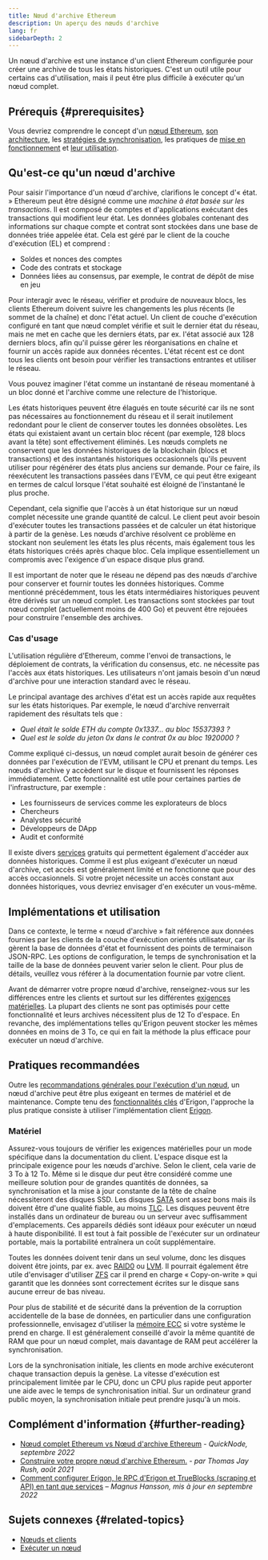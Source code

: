 ```yaml
---
title: Nœud d'archive Ethereum
description: Un aperçu des nœuds d'archive
lang: fr
sidebarDepth: 2
---
```


Un nœud d'archive est une instance d'un client Ethereum configurée pour créer une archive de tous les états historiques. C'est un outil utile pour certains cas d'utilisation, mais il peut être plus difficile à exécuter qu'un nœud complet.

## Prérequis {#prerequisites}

Vous devriez comprendre le concept d'un [nœud Ethereum](/developers/docs/nodes-and-clients/), [son architecture](/developers/docs/nodes-and-clients/node-architecture/), les [stratégies de synchronisation](/developers/docs/nodes-and-clients/#sync-modes), les pratiques de [mise en fonctionnement](/developers/docs/nodes-and-clients/run-a-node/) et [leur utilisation](/developers/docs/apis/json-rpc/).

## Qu'est-ce qu'un nœud d'archive

Pour saisir l'importance d'un nœud d'archive, clarifions le concept d'« état. » Ethereum peut être désigné comme une _machine à état basée sur les transactions_. Il est composé de comptes et d'applications exécutant des transactions qui modifient leur état. Les données globales contenant des informations sur chaque compte et contrat sont stockées dans une base de données triée appelée état. Cela est géré par le client de la couche d'exécution (EL) et comprend :

- Soldes et nonces des comptes
- Code des contrats et stockage
- Données liées au consensus, par exemple, le contrat de dépôt de mise en jeu

Pour interagir avec le réseau, vérifier et produire de nouveaux blocs, les clients Ethereum doivent suivre les changements les plus récents (le sommet de la chaîne) et donc l'état actuel. Un client de couche d'exécution configuré en tant que nœud complet vérifie et suit le dernier état du réseau, mais ne met en cache que les derniers états, par ex. l'état associé aux 128 derniers blocs, afin qu'il puisse gérer les réorganisations en chaîne et fournir un accès rapide aux données récentes. L'état récent est ce dont tous les clients ont besoin pour vérifier les transactions entrantes et utiliser le réseau.

Vous pouvez imaginer l'état comme un instantané de réseau momentané à un bloc donné et l'archive comme une relecture de l'historique.

Les états historiques peuvent être élagués en toute sécurité car ils ne sont pas nécessaires au fonctionnement du réseau et il serait inutilement redondant pour le client de conserver toutes les données obsolètes. Les états qui existaient avant un certain bloc récent (par exemple, 128 blocs avant la tête) sont effectivement éliminés. Les nœuds complets ne conservent que les données historiques de la blockchain (blocs et transactions) et des instantanés historiques occasionnels qu'ils peuvent utiliser pour régénérer des états plus anciens sur demande. Pour ce faire, ils réexécutent les transactions passées dans l'EVM, ce qui peut être exigeant en termes de calcul lorsque l'état souhaité est éloigné de l'instantané le plus proche.

Cependant, cela signifie que l'accès à un état historique sur un nœud complet nécessite une grande quantité de calcul. Le client peut avoir besoin d'exécuter toutes les transactions passées et de calculer un état historique à partir de la genèse. Les nœuds d'archive résolvent ce problème en stockant non seulement les états les plus récents, mais également tous les états historiques créés après chaque bloc. Cela implique essentiellement un compromis avec l'exigence d'un espace disque plus grand.

Il est important de noter que le réseau ne dépend pas des nœuds d'archive pour conserver et fournir toutes les données historiques. Comme mentionné précédemment, tous les états intermédiaires historiques peuvent être dérivés sur un nœud complet. Les transactions sont stockées par tout nœud complet (actuellement moins de 400 Go) et peuvent être rejouées pour construire l'ensemble des archives.

### Cas d'usage

L'utilisation régulière d'Ethereum, comme l'envoi de transactions, le déploiement de contrats, la vérification du consensus, etc. ne nécessite pas l'accès aux états historiques. Les utilisateurs n'ont jamais besoin d'un nœud d'archive pour une interaction standard avec le réseau.

Le principal avantage des archives d'état est un accès rapide aux requêtes sur les états historiques. Par exemple, le nœud d'archive renverrait rapidement des résultats tels que :

- _Quel était le solde ETH du compte 0x1337... au bloc 15537393 ?_
- _Quel est le solde du jeton 0x dans le contrat 0x au bloc 1920000 ?_

Comme expliqué ci-dessus, un nœud complet aurait besoin de générer ces données par l'exécution de l'EVM, utilisant le CPU et prenant du temps. Les nœuds d'archive y accèdent sur le disque et fournissent les réponses immédiatement. Cette fonctionnalité est utile pour certaines parties de l'infrastructure, par exemple :

- Les fournisseurs de services comme les explorateurs de blocs
- Chercheurs
- Analystes sécurité
- Développeurs de DApp
- Audit et conformité

Il existe divers [services](/developers/docs/nodes-and-clients/nodes-as-a-service/) gratuits qui permettent également d'accéder aux données historiques. Comme il est plus exigeant d'exécuter un nœud d'archive, cet accès est généralement limité et ne fonctionne que pour des accès occasionnels. Si votre projet nécessite un accès constant aux données historiques, vous devriez envisager d'en exécuter un vous-même.

## Implémentations et utilisation

Dans ce contexte, le terme « nœud d'archive » fait référence aux données fournies par les clients de la couche d'exécution orientés utilisateur, car ils gèrent la base de données d'état et fournissent des points de terminaison JSON-RPC. Les options de configuration, le temps de synchronisation et la taille de la base de données peuvent varier selon le client. Pour plus de détails, veuillez vous référer à la documentation fournie par votre client.

Avant de démarrer votre propre nœud d'archive, renseignez-vous sur les différences entre les clients et surtout sur les différentes [exigences matérielles](/developers/docs/nodes-and-clients/run-a-node/#requirements). La plupart des clients ne sont pas optimisés pour cette fonctionnalité et leurs archives nécessitent plus de 12 To d'espace. En revanche, des implémentations telles qu'Erigon peuvent stocker les mêmes données en moins de 3 To, ce qui en fait la méthode la plus efficace pour exécuter un nœud d'archive.

## Pratiques recommandées

Outre les [recommandations générales pour l'exécution d'un nœud](/developers/docs/nodes-and-clients/run-a-node/), un nœud d'archive peut être plus exigeant en termes de matériel et de maintenance. Compte tenu des [fonctionnalités clés](https://github.com/ledgerwatch/erigon#key-features) d'Erigon, l'approche la plus pratique consiste à utiliser l'implémentation client [Erigon](/developers/docs/nodes-and-clients/#erigon).

### Matériel

Assurez-vous toujours de vérifier les exigences matérielles pour un mode spécifique dans la documentation du client. L'espace disque est la principale exigence pour les nœuds d'archive. Selon le client, cela varie de 3 To à 12 To. Même si le disque dur peut être considéré comme une meilleure solution pour de grandes quantités de données, sa synchronisation et la mise à jour constante de la tête de chaîne nécessiteront des disques SSD. Les disques [SATA](https://www.cleverfiles.com/help/sata-hard-drive.html) sont assez bons mais ils doivent être d'une qualité fiable, au moins [TLC](https://blog.synology.com/tlc-vs-qlc-ssds-what-are-the-differences). Les disques peuvent être installés dans un ordinateur de bureau ou un serveur avec suffisamment d'emplacements. Ces appareils dédiés sont idéaux pour exécuter un nœud à haute disponibilité. Il est tout à fait possible de l'exécuter sur un ordinateur portable, mais la portabilité entraînera un coût supplémentaire.

Toutes les données doivent tenir dans un seul volume, donc les disques doivent être joints, par ex. avec [RAID0](https://en.wikipedia.org/wiki/Standard_RAID_levels#RAID_0) ou [LVM](https://web.mit.edu/rhel-doc/5/RHEL-5-manual/Deployment_Guide-en-US/ch-lvm.html). Il pourrait également être utile d'envisager d'utiliser [ZFS](https://en.wikipedia.org/wiki/ZFS) car il prend en charge « Copy-on-write » qui garantit que les données sont correctement écrites sur le disque sans aucune erreur de bas niveau.

Pour plus de stabilité et de sécurité dans la prévention de la corruption accidentelle de la base de données, en particulier dans une configuration professionnelle, envisagez d'utiliser la [mémoire ECC](https://en.wikipedia.org/wiki/ECC_memory) si votre système le prend en charge. Il est généralement conseillé d'avoir la même quantité de RAM que pour un nœud complet, mais davantage de RAM peut accélérer la synchronisation.

Lors de la synchronisation initiale, les clients en mode archive exécuteront chaque transaction depuis la genèse. La vitesse d'exécution est principalement limitée par le CPU, donc un CPU plus rapide peut apporter une aide avec le temps de synchronisation initial. Sur un ordinateur grand public moyen, la synchronisation initiale peut prendre jusqu'à un mois.

## Complément d'information {#further-reading}

- [Nœud complet Ethereum vs Nœud d'archive Ethereum](https://www.quicknode.com/guides/infrastructure/ethereum-full-node-vs-archive-node) - _QuickNode, septembre 2022_
- [Construire votre propre nœud d'archive Ethereum.](https://tjayrush.medium.com/building-your-own-ethereum-archive-node-72c014affc09) - _par Thomas Jay Rush, août 2021_
- [Comment configurer Erigon, le RPC d'Erigon et TrueBlocks (scraping et API) en tant que services](https://magnushansson.xyz/blog_posts/crypto_defi/2022-01-10-Erigon-Trueblocks) _– Magnus Hansson, mis à jour en septembre 2022_

## Sujets connexes {#related-topics}

- [ Nœuds et clients](/developers/docs/nodes-and-clients/)
- [Exécuter un nœud](/developers/docs/nodes-and-clients/run-a-node/)
